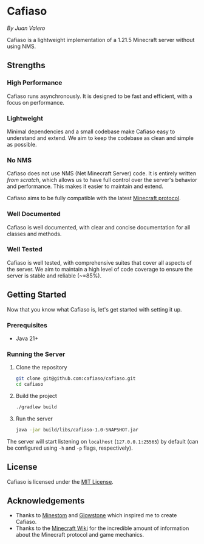 # Cafiaso

_By Juan Valero_

Cafiaso is a lightweight implementation of a 1.21.5 Minecraft server without using NMS.

## Strengths

### High Performance

Cafiaso runs asynchronously. It is designed to be fast and efficient, with a focus on performance.

### Lightweight

Minimal dependencies and a small codebase make Cafiaso easy to understand and extend.
We aim to keep the codebase as clean and simple as possible.

### No NMS

Cafiaso does not use NMS (Net Minecraft Server) code. It is entirely written _from scratch_,
which allows us to have full control over the server's behavior and performance.
This makes it easier to maintain and extend.

Cafiaso aims to be fully compatible with the
latest [Minecraft protocol](https://minecraft.wiki/w/Java_Edition_protocol).

### Well Documented

Cafiaso is well documented, with clear and concise documentation for all classes and methods.

### Well Tested

Cafiaso is well tested, with comprehensive suites that cover all aspects of the server.
We aim to maintain a high level of code coverage to ensure the server is stable and reliable (~=85%).

## Getting Started

Now that you know what Cafiaso is, let's get started with setting it up.

### Prerequisites

- Java 21+

### Running the Server

1. Clone the repository
    ```bash
    git clone git@github.com:cafiaso/cafiaso.git
    cd cafiaso
    ```
2. Build the project
    ```bash
    ./gradlew build
    ```
3. Run the server
    ```bash
    java -jar build/libs/cafiaso-1.0-SNAPSHOT.jar
    ```

The server will start listening on `localhost` (`127.0.0.1:25565`) by default
(can be configured using `-h` and `-p` flags, respectively).

## License

Cafiaso is licensed under the [MIT License](LICENSE).

## Acknowledgements

- Thanks to [Minestom](https://github.com/Minestom/Minestom) and [Glowstone](https://github.com/GlowstoneMC/Glowstone/)
  which inspired me to create Cafiaso.
- Thanks to the [Minecraft Wiki](https://minecraft.wiki) for the incredible amount of information
  about the Minecraft protocol and game mechanics.
